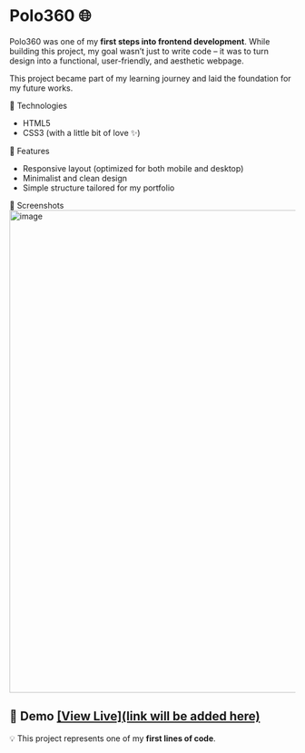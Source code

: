 # Polo360 🌐

Polo360 was one of my **first steps into frontend development**. While building this project, my goal wasn’t just to write code – it was to turn design into a functional, user-friendly, and aesthetic webpage.  

This project became part of my learning journey and laid the foundation for my future works.  

🚀 Technologies
- HTML5  
- CSS3 (with a little bit of love ✨)  

🎨 Features
- Responsive layout (optimized for both mobile and desktop)  
- Minimalist and clean design  
- Simple structure tailored for my portfolio  

📸 Screenshots
<img width="1823" height="851" alt="image" src="https://github.com/user-attachments/assets/32bcd8a6-06fb-4bcf-90b5-690270e8ed00" />

🔗 Demo
[[View Live](link will be added here)  
](https://polo-360-one.vercel.app/)
---

💡 This project represents one of my **first lines of code**. 
